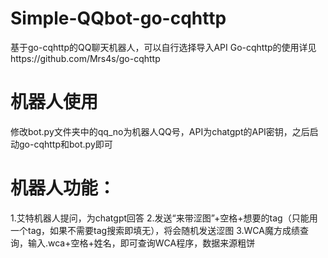 # Simple-QQbot-go-cqhttp
基于go-cqhttp的QQ聊天机器人，可以自行选择导入API
Go-cqhttp的使用详见https://github.com/Mrs4s/go-cqhttp
# 机器人使用
修改bot.py文件夹中的qq_no为机器人QQ号，API为chatgpt的API密钥，之后启动go-cqhttp和bot.py即可
# 机器人功能：
1.艾特机器人提问，为chatgpt回答
2.发送“来带涩图”+空格+想要的tag（只能用一个tag，如果不需要tag搜索即填无），将会随机发送涩图
3.WCA魔方成绩查询，输入.wca+空格+姓名，即可查询WCA程序，数据来源粗饼
